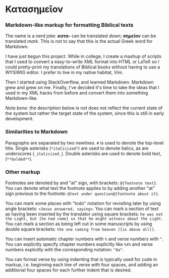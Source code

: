 # Κατασημεῖον
### Markdown-like markup for formatting Biblical texts

The name is a nerd joke: **κατα-** can be translated *down*; **σημεῖον** can be
translated *mark*. This is not to say that this is the actual Greek word for
Markdown.

I have just begun this project. While in college, I create a mashup of scripts
that I used to convert a easy-to-write XML format into HTML or LaTeX so I
could pretty-print my translations of Biblical books without having to use a
WYSIWIG editor. I prefer to live in my native habitat, Vim.

Then I started using StackOverflow, and learned Markdown. Markdown grew and grew
on me. Finally, I've decided it's time to take the ideas that I used in my XML
hacks from before and convert them into something Markdown-like.

*Nota bene*: the description below is not does not reflect the current state of
the system but rather the target state of the system, since this is still in
early development.

### Similarities to Markdown
Paragraphs are separated by two newlines. `#` is used to denote the top-level
title. Single asterisks (`*italicized*`) are used to denote italics, as are
underscores (`_italicized_`). Double asterisks are used to denote bold text,
(`**bolded**`).

### Other markup
Footnotes are denoted by and "at" sign, with brackets: `@{footnote text}`. You
can denote what text the footnote applies to by adding another "at" sign
previous to the footnote: `@text under question@{footnote about it}`.

You can mark some places with "todo" notation for revisiting later by using
angle brackets: `<Jesus answered, saying>`. You can mark a section of text as
having been inserted by the translator using square brackets: `he was not the
Light, but [he had come] so that he might witness about the Light.` You can mark
a section as being left out in some manuscripts by using double square brackets:
`the one coming from heaven [[is above all]]`.

You can insert automatic chapter numbers with `%` and verse numbers with `^`.
You can explicitly specify chapter numbers explicitly like `%4%` and verse
numbers explicitly with the corresponding notation: `^8a^`.

You can format verse by using indenting that is typically used for code in
markup, i.e. beginning each line of verse with four spaces, and adding an
additional four spaces for each further indent that is desired.
